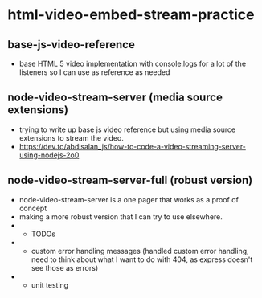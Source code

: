 # html-video-embed-stream-practice

## base-js-video-reference

- base HTML 5 video implementation with console.logs for a lot of the listeners so I can use as reference as needed

## node-video-stream-server (media source extensions)

- trying to write up base js video reference but using media source extensions to stream the video.
- https://dev.to/abdisalan_js/how-to-code-a-video-streaming-server-using-nodejs-2o0

## node-video-stream-server-full (robust version)

- node-video-stream-server is a one pager that works as a proof of concept
- making a more robust version that I can try to use elsewhere.
- - TODOs
- - custom error handling messages (handled custom error handling, need to think about what I want to do with 404, as express doesn't see those as errors)
- - unit testing
